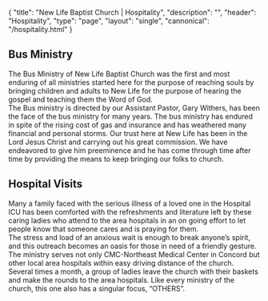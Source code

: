 {
	"title": "New Life Baptist Church | Hospitality",
	"description": "",
	"header": "Hospitality",
	"type": "page",
	"layout": "single",
	"cannonical": "/hospitality.html"
}
<section class="interior-section">
	<div class="container">
		<div class="row">
    	<div class="col-md-6">
				<div class="section-icon with-border">
					<i class="icon-003-front-of-bus"></i>
				</div>
			</div>
			<div class="col-md-6">
				<h1>Bus Ministry</h1>
				<p>The Bus Ministry of New Life Baptist Church was the first and most enduring of all ministries started here for the purpose of reaching souls by bringing children and adults to New Life for the purpose of hearing the gospel and teaching them the Word of God.
				<br>
				The Bus ministry is directed by our Assistant Pastor, Gary Withers, has been the face of the bus ministry for many years. The bus ministry has endured in spite of the rising cost of gas and insurance and has weathered many financial and personal storms. Our trust here at New Life has been in the Lord Jesus Christ and carrying out his great commission. We have endeavored to give him preeminence and he has come through time after time by providing the means to keep bringing our folks to church.
				</p>		
			</div>
    </div>
	</div>
</section>
<section class="interior-section">
	<div class="container">
		<div class="row">
			<div class="col-md-6">
				<h1>Hospital Visits</h1>
				<p>
					Many a family faced with the serious illness of a loved one in the Hospital ICU has been comforted with the refreshments and literature left by these caring ladies who attend to the area hospitals in an on going effort to let people know that someone cares and is praying for them.
					<br>
					The stress and load of an anxious wait is enough to break anyone’s spirit, and this outreach becomes an oasis for those in need of a friendly gesture. The ministry serves not only CMC-Northeast Medical Center in Concord but other local area hospitals within easy driving distance of the church.
					<br>
					Several times a month, a group of ladies leave the church with their baskets and make the rounds to the area hospitals. Like every ministry of the church, this one also has a singular focus, “OTHERS”.
				</p>
			</div>
			<div class="col-md-6">
				<div class="section-icon with-border">
					<i class="icon-002-hospital-building"></i>
				</div>
			</div>
    </div>
</section>
